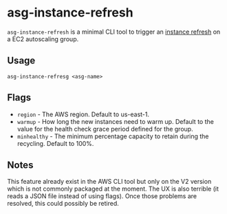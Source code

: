 # asg-instance-refresh

`asg-instance-refresh` is a minimal CLI tool to trigger an [instance refresh](https://docs.aws.amazon.com/autoscaling/ec2/userguide/asg-instance-refresh.html) on a EC2 autoscaling group.

## Usage

`asg-instance-refresg <asg-name>`

## Flags

- `region` - The AWS region. Default to us-east-1.
- `warmup` - How long the new instances need to warm up. Default to the value for the health check grace period defined for the group.
- `minhealthy` - The minimum percentage capacity to retain during the recycling. Default to 100%.

## Notes

This feature already exist in the AWS CLI tool but only on the V2 version which is not commonly packaged at the moment. The UX is also terrible (it reads a JSON file instead of using flags). Once those problems are resolved, this could possibly be retired.